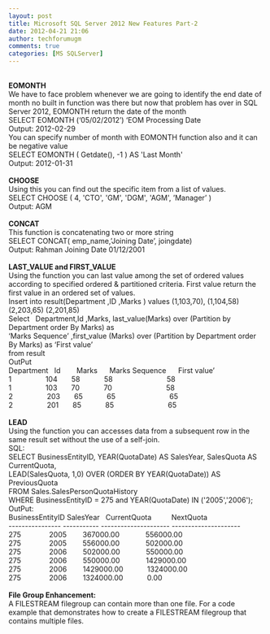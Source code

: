 ```yaml
---
layout: post
title: Microsoft SQL Server 2012 New Features Part-2
date: 2012-04-21 21:06
author: techforumugm
comments: true
categories: [MS SQLServer]
---
```

<span><br style="page-break-before:always;" /></span><span><strong>EOMONTH </strong></span><br /><span>We have to face problem whenever we are going to identify the end date of month no built in function was there but now that problem has over in SQL Server 2012, EOMONTH return the date of the month</span><br /><span>SELECT EOMONTH (‘05/02/2012’) ‘EOM Processing Date</span><br /><span>Output: 2012-02-29</span><br /><span>You can specify number of month with EOMONTH function also and it can be negative value</span><br /><span>SELECT EOMONTH ( Getdate(), -1 ) AS 'Last Month'</span><br /><span>Output: 2012-01-31</span><br /><br /><strong><span>CHOOSE </span></strong><br /><span>Using this you can find out the specific item from a list of values.</span><br /><span>SELECT CHOOSE ( 4, 'CTO', 'GM', 'DGM', 'AGM', ’Manager’ )</span><br /><span>Output: AGM</span><br /><br /><strong><span>CONCAT</span></strong><br /><span>This function is concatenating two or more string</span><br /><span>SELECT CONCAT( emp_name,’Joining Date’, joingdate)</span><br /><span>Output: Rahman Joining Date 01/12/2001</span><br /><span><br /></span><strong><span>LAST_VALUE and FIRST_VALUE</span></strong><br /><span>Using the function you can last value among the set of ordered values according to specified ordered &amp; partitioned criteria. First value return the first value in an ordered set of values.</span><br /><span>Insert into result(Department ,ID ,Marks ) values (1,103,70), (1,104,58) (2,203,65) (2,201,85)</span><br /><span>Select   Department,Id ,Marks, last_value(Marks) over (Partition by Department order By Marks) as</span><br /><span>‘Marks Sequence’ ,first_value (Marks) over (Partition by Department order By Marks) as ‘First value’</span><br /><span>from result</span><br /><span>OutPut</span><br /><span>Department   Id        Marks      Marks Sequence      First value’</span><br /><span>1                 104       58            58                           58</span><br /><span>1                 103       70            70                           58</span><br /><span>2                 203       65            65                           65</span><br /><span>2                 201       85            85                           65</span><br /><span><br /></span><strong><span>LEAD</span></strong><br /><span>Using the function you can accesses data from a subsequent row in the same result set without the use of a self-join.</span><br /><span>SQL:</span><br /><span>SELECT BusinessEntityID, YEAR(QuotaDate) AS SalesYear, SalesQuota AS CurrentQuota,</span><br /><span>LEAD(SalesQuota, 1,0) OVER (ORDER BY YEAR(QuotaDate)) AS PreviousQuota</span><br /><span>FROM Sales.SalesPersonQuotaHistory</span><br /><span>WHERE BusinessEntityID = 275 and YEAR(QuotaDate) IN ('2005','2006');</span><br /><span>OutPut:</span><br /><span>BusinessEntityID SalesYear   CurrentQuota          NextQuota</span><br /><span>---------------- ----------- --------------------- ---------------------</span><br /><span>275              2005        367000.00             556000.00</span><br /><span>275              2005        556000.00             502000.00</span><br /><span>275              2006        502000.00             550000.00</span><br /><span>275              2006        550000.00             1429000.00</span><br /><span>275              2006        1429000.00            1324000.00</span><br /><span>275              2006        1324000.00            0.00</span><br /><span><br /></span><strong><span>File Group Enhancement:</span></strong><br /><span>A FILESTREAM filegroup can contain more than one file. For a code example that demonstrates how to create a FILESTREAM filegroup that contains multiple files.</span>
